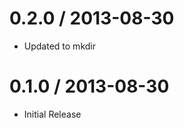 
0.2.0 / 2013-08-30 
==================

 * Updated to mkdir

0.1.0 / 2013-08-30 
==================

 * Initial Release


